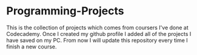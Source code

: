 # Programming-Projects

This is the collection of projects which comes from coursers I've done at Codecademy. Once I created my github profile I added all of the projects I have saved on my PC. From now I will update this repository every time I finish a new course.
